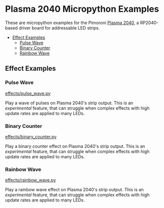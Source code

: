 # Plasma 2040 Micropython Examples <!-- omit in toc -->

These are micropython examples for the Pimoroni [Plasma 2040](https://shop.pimoroni.com/products/plasma-2040), a RP2040-based driver board for addressable LED strips.

- [Effect Examples](#effect-examples)
  - [Pulse Wave](#pulse-wave)
  - [Binary Counter](#binary-counter)
  - [Rainbow Wave](#rainbow-wave)


## Effect Examples

### Pulse Wave
[effects/pulse_wave.py](effects/pulse_wave.py)

Play a wave of pulses on Plasma 2040's strip output.
This is an *experimental* feature, that can struggle when
complex effects with high update rates are applied to many LEDs.


### Binary Counter
[effects/binary_counter.py](effects/binary_counter.py)

Play a binary counter effect on Plasma 2040's strip output.
This is an *experimental* feature, that can struggle when
complex effects with high update rates are applied to many LEDs.


### Rainbow Wave
[effects/rainbow_wave.py](effects/rainbow_wave.py)

Play a rainbow wave effect on Plasma 2040's strip output.
This is an *experimental* feature, that can struggle when
complex effects with high update rates are applied to many LEDs.
